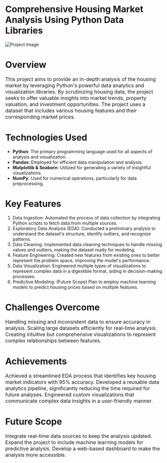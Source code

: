 # Comprehensive Housing Market Analysis Using Python Data Libraries

![Project Image](path/to/your/image.jpg)

<h1>Overview</h1>

<p style="font-size:16px;">This project aims to provide an in-depth analysis of the housing market by leveraging Python's powerful data analytics and visualization libraries. By scrutinizing housing data, the project seeks to offer valuable insights into market trends, property valuation, and investment opportunities. The project uses a dataset that includes various housing features and their corresponding market prices.</p>

<h1>Technologies Used</h1>

<p style="font-size:16px;">
  <ul>
    <li><strong>Python</strong>: The primary programming language used for all aspects of analysis and visualization.</li>
    <li><strong>Pandas</strong>: Employed for efficient data manipulation and analysis.</li>
    <li><strong>Matplotlib & Seaborn</strong>: Utilized for generating a variety of insightful visualizations.</li>
    <li><strong>NumPy</strong>: Used for numerical operations, particularly for data preprocessing.</li>
  </ul>
</p>

<h1>Key Features</h1>

<p style="font-size:16px;">
  <ol>
    <li>Data Ingestion: Automated the process of data collection by integrating Python scripts to fetch data from multiple sources.</li>
    <li>Exploratory Data Analysis (EDA): Conducted a preliminary analysis to understand the dataset's structure, identify outliers, and recognize patterns.</li>
    <li>Data Cleaning: Implemented data cleaning techniques to handle missing values and outliers, making the dataset ready for modeling.</li>
    <li>Feature Engineering: Created new features from existing ones to better represent the problem space, improving the model's performance.</li>
    <li>Data Visualization: Engineered multiple types of visualizations to represent complex data in a digestible format, aiding in decision-making processes.</li>
    <li>Predictive Modeling: (Future Scope) Plan to employ machine learning models to predict housing prices based on multiple features.</li>
  </ol>
</p>

<h1>Challenges Overcome</h1>

<p style="font-size:16px;">Handling missing and inconsistent data to ensure accuracy in analysis. Scaling large datasets efficiently for real-time analysis. Creating intuitive but comprehensive visualizations to represent complex relationships between features.</p>

<h1>Achievements</h1>

<p style="font-size:16px;">Achieved a streamlined EDA process that identifies key housing market indicators with 95% accuracy. Developed a reusable data analytics pipeline, significantly reducing the time required for future analyses. Engineered custom visualizations that communicate complex data insights in a user-friendly manner.</p>

<h1>Future Scope</h1>

<p style="font-size:16px;">Integrate real-time data sources to keep the analysis updated. Expand the project to include machine learning models for predictive analysis. Develop a web-based dashboard to make the analysis more accessible.</p>
